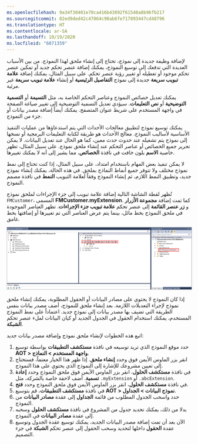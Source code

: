 ```yaml
---
ms.openlocfilehash: 9a34f30401e70ca416b43892f61548a8b96fb217
ms.sourcegitcommit: 82ed9ded42c47064c90ab6fe717893447cd48796
ms.translationtype: HT
ms.contentlocale: ar-SA
ms.lasthandoff: 10/19/2020
ms.locfileid: "6071359"
---
```


لإضافة وظيفة جديدة إلى نموذج، تحتاج إلى إنشاء ملحق لهذا النموذج. من بين الأسباب العديدة التي تدفعك إلى توسيع النموذج، يمكنك إضافة عنصر تحكم جديد أو تمكين عنصر تحكم موجود أو تعطيله أو تغيير رؤية عنصر تحكم. على سبيل المثال، يمكنك إضافة **علامة تبويب سريعة** جديدة إلى نموذج **التفاصيل الرئيسية** أو إنشاء **علامة تبويب سريعة** غير مرئية. 

يمكنك تعديل خصائص النموذج وعناصر التحكم الخاصة به، مثل **التسيمة** أو **التسمية التوضيحية** أو **نص التعليمات**. سيؤدي تعديل التسمية التوضيحية إلى تغيير صياغة الصفحة في واجهة المستخدم على شريط عنوان المتصفح. يمكنك أيضاً إضافة مصدر بيانات أو جزء من النموذج.

يمكنك توسيع نموذج لتطبيق معالجات الأحداث التي يتم استدعاؤها من عمليات التنفيذ الأساسية لأساليب النموذج. معالج الأحداث هو طريقة لكتابة التعليمات البرمجية أو نسخها إلى نموذج يتم تشغيله عند حدوث حدث معين، كما هو الحال عند تعديل البيانات. لا يمكن تحرير جميع الخصائص أو عناصر التحكم عند إنشاء ملحق نموذج. على سبيل المثال، تظهر خاصية **الاسم** بلون خافت في نافذة **الخصائص**، مما يشير إلى أنه لا يمكنك تغييرها.

لا يمكن تنفيذ بعض المهام باستخدام امتداد، على سبيل المثال، إذا كنت تحتاج إلى نمط نموذج مختلف ولا تتوفر جميع أنماط النماذج بملحق. في هذه الحالة، يمكنك إنشاء نموذج جديد، وتطبيق النمط اللازم، ثم إنشاء النموذج وفقاً لعلامة التبويب **النمط** في نافذة مصمم النموذج.

تُظهر لقطة الشاشة التالية إضافة علامة تبويب إلى جزء الإجراءات لملحق نموذج `FMCustomer`، المسمى **FMCustomer.myExtension**. كما تمت إضافة **مجموعة الأزرار** و **زر عنصر القائمة** إلى عنصر تحكم **علامة تبويب جزء الإجراءات**. تظهر العناصر الموجودة في ملحق النموذج بخط مائل، بينما يتم عرض العناصر التي تم تغييرها أو إضافتها بخط غامق.

[![هذه لقطة شاشة من Visual Studio لملحق نموذج FMCustomer مع علامة تبويب جزء الإجراءات المضافة ومجموعة الأزرار وزر عنصر القائمة.](../media/form-extend.png)](../media/form-extend.png#lightbox)

إذا كان النموذج لا يحتوي على مصادر البيانات أو الحقول المطلوبة، يمكنك إنشاء ملحق نموذج لإجراء التعديلات اللازمة. بعد إنشاء ملحق للنموذج، أضف مصدر بيانات بنفس الطريقة التي تضيف بها مصدر بيانات إلى نموذج جديد. اعتماداً على نمط النموذج المستخدم، يمكنك استخدام الحقول في الجدول الجديد أو كيان البيانات لملء عنصر تحكم **الشبكة**.

اتبع هذه الخطوات لإنشاء ملحق نموذج وإضافة مصدر بيانات جديد:

1.  حدد موقع النموذج الذي تريد توسيعه في نافذة **مستكشف التطبيقات** بواسطة توسيع **AOT > واجهة المستخدم > النماذج**.
2.  انقر بزر الماوس الأيمن فوق وحدد **إنشاء ملحق**. إذا ظهر هذا الخيار معتماً، فستحتاج إلى تعيين مشروعك للإشارة إلى النموذج الذي يحتوي على هذا النموذج.
3.  في نافذة **مستكشف الحلول**، انقر بزر الماوس الأيمن فوق ملحق النموذج وحدد **إعادة تسمية**. أضف لاحقة خاصة بالشركة، مثل `.myExtension` أو `.abcExtension`.
4.  في نافذة **مستكشف الحلول**، انقر بزر الماوس الأيمن فوق ملحق النموذج وحدد **فتح**.
5.  في نافذة **مستكشف التطبيقات**، قم بتوسيع **AOT > نموذج البيانات > الجداول**.
6.  حدد واسحب الجدول المطلوب من قائمة **الجداول** إلى عقدة **مصادر البيانات** من النموذج.
7.  بدلا من ذلك، يمكنك تحديد جدول من المشروع في نافذة **مستكشف الحلول** وسحبه إلى عقدة **مصادر البيانات** في النموذج.
8.  الآن بعد أن تمت إضافة مصدر البيانات الجديد، يمكنك توسيع عقدة الجدول وتوسيع عقدة **الحقول** داخلها لتحديد وسحب الحقول إلى عنصر تحكم **الشبكة** في جزء التصميم.
